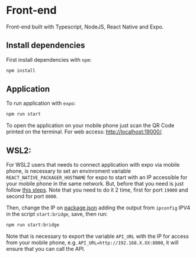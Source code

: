# Front-end
Front-end built with Typescript, NodeJS, React Native and Expo.

## Install dependencies
First install dependencies with `npm`:
```bash
npm install
```

## Application
To run application with `expo`:
```bash
npm run start
```

To open the application on your mobile phone just scan the QR Code printed on the terminal. For web access: [http://localhost:19000/](http://localhost:19000/).


## WSL2:
For WSL2 users that needs to connect application with expo via mobile phone, is necessary to set an envinroment variable `REACT_NATIVE_PACKAGER_HOSTNAME` for expo to start with an IP accessible for your mobile phone in the same network. But, before that you need is just follow [this steps](https://medium.com/codemonday/access-wsl-localhost-from-lan-for-mobile-testing-8635697f008). Note that you need to do it 2 time, first for port `19000` and second for port `8000`.  

Then, change the IP on [package.json](./package.json) adding the output from `ipconfig` IPV4 in the script `start:bridge`, save, then run:
```bash
npm run start:bridge
```

Note that is necessary to export the variable `API_URL` with the IP for access from your mobile phone, e.g. `API_URL=http://192.168.X.XX:8000`, it will ensure that you can call the API.
